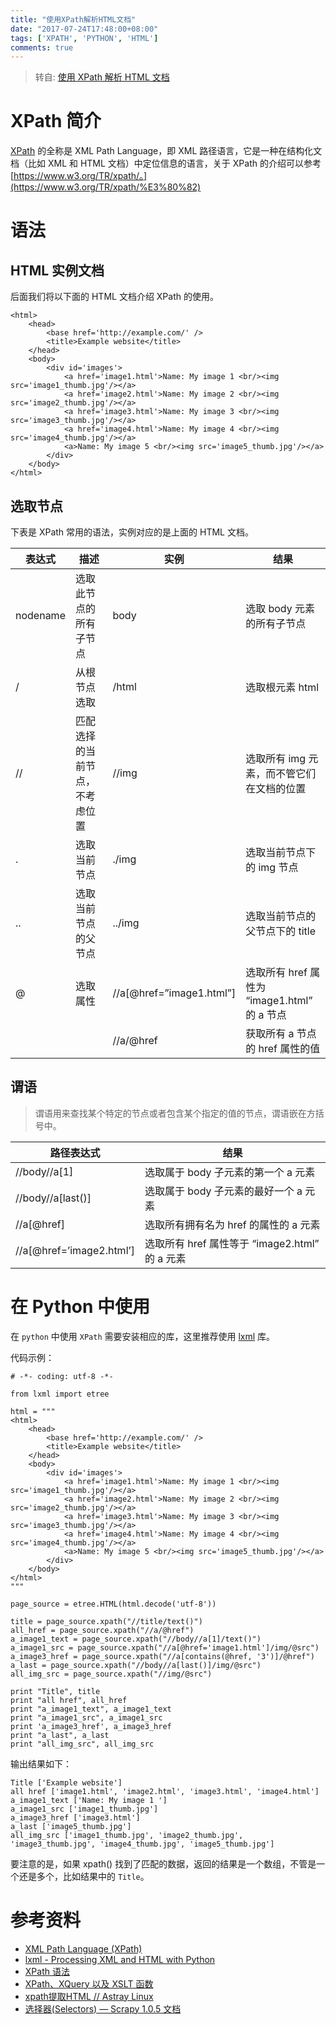 ```yaml
---
title: "使用XPath解析HTML文档"
date: "2017-07-24T17:48:00+08:00"
tags: ['XPATH', 'PYTHON', 'HTML']
comments: true
---
```



> 转自: [使用 XPath 解析 HTML 文档](http://funhacks.net/2016/05/08/%E4%BD%BF%E7%94%A8XPath%E8%A7%A3%E6%9E%90HTML%E6%96%87%E6%A1%A3/)

# XPath 简介

[XPath](https://www.w3.org/TR/xpath/) 的全称是 XML Path Language，即 XML 路径语言，它是一种在结构化文档（比如 XML 和 HTML 文档）中定位信息的语言，关于 XPath 的介绍可以参考 [https://www.w3.org/TR/xpath/。](https://www.w3.org/TR/xpath/%E3%80%82)

# 语法

## HTML 实例文档

后面我们将以下面的 HTML 文档介绍 XPath 的使用。

```
<html>
    <head>
        <base href='http://example.com/' />
        <title>Example website</title>
    </head>
    <body>
        <div id='images'>
            <a href='image1.html'>Name: My image 1 <br/><img src='image1_thumb.jpg'/></a>
            <a href='image2.html'>Name: My image 2 <br/><img src='image2_thumb.jpg'/></a>
            <a href='image3.html'>Name: My image 3 <br/><img src='image3_thumb.jpg'/></a>
            <a href='image4.html'>Name: My image 4 <br/><img src='image4_thumb.jpg'/></a>
            <a>Name: My image 5 <br/><img src='image5_thumb.jpg'/></a>
        </div>
    </body>
</html>
```

## 选取节点

下表是 XPath 常用的语法，实例对应的是上面的 HTML 文档。

| 表达式      | 描述              | 实例                       | 结果                                 |
| -------- | --------------- | ------------------------ | ---------------------------------- |
| nodename | 选取此节点的所有子节点     | body                     | 选取 body 元素的所有子节点                   |
| /        | 从根节点选取          | /html                    | 选取根元素 html                         |
| //       | 匹配选择的当前节点，不考虑位置 | //img                    | 选取所有 img 元素，而不管它们在文档的位置            |
| .        | 选取当前节点          | ./img                    | 选取当前节点下的 img 节点                    |
| ..       | 选取当前节点的父节点      | ../img                   | 选取当前节点的父节点下的 title                 |
| @        | 选取属性            | //a[@href=”image1.html”] | 选取所有 href 属性为 “image1.html” 的 a 节点 |
|          |                 | //a/@href                | 获取所有 a 节点的 href 属性的值               |

## 谓语

> 谓语用来查找某个特定的节点或者包含某个指定的值的节点，谓语嵌在方括号中。

| 路径表达式                    | 结果                                  |
| ------------------------ | ----------------------------------- |
| //body//a[1]             | 选取属于 body 子元素的第一个 a 元素              |
| //body//a[last()]        | 选取属于 body 子元素的最好一个 a 元素             |
| //a[@href]               | 选取所有拥有名为 href 的属性的 a 元素             |
| //a[@href=’image2.html’] | 选取所有 href 属性等于 “image2.html” 的 a 元素 |

# 在 Python 中使用

在 `python` 中使用 `XPath` 需要安装相应的库，这里推荐使用 [lxml](http://lxml.de/) 库。

代码示例：

```
# -*- coding: utf-8 -*-

from lxml import etree

html = """
<html>
    <head>
        <base href='http://example.com/' />
        <title>Example website</title>
    </head>
    <body>
        <div id='images'>
            <a href='image1.html'>Name: My image 1 <br/><img src='image1_thumb.jpg'/></a>
            <a href='image2.html'>Name: My image 2 <br/><img src='image2_thumb.jpg'/></a>
            <a href='image3.html'>Name: My image 3 <br/><img src='image3_thumb.jpg'/></a>
            <a href='image4.html'>Name: My image 4 <br/><img src='image4_thumb.jpg'/></a>
            <a>Name: My image 5 <br/><img src='image5_thumb.jpg'/></a>
        </div>
    </body>
</html>
"""

page_source = etree.HTML(html.decode('utf-8'))

title = page_source.xpath("//title/text()")
all_href = page_source.xpath("//a/@href")
a_image1_text = page_source.xpath("//body//a[1]/text()")
a_image1_src = page_source.xpath("//a[@href='image1.html']/img/@src")
a_image3_href = page_source.xpath("//a[contains(@href, '3')]/@href")
a_last = page_source.xpath("//body//a[last()]/img/@src")
all_img_src = page_source.xpath("//img/@src")

print "Title", title
print "all href", all_href
print "a_image1_text", a_image1_text
print "a_image1_src", a_image1_src
print 'a_image3_href', a_image3_href
print "a_last", a_last
print "all_img_src", all_img_src
```

输出结果如下：

```
Title ['Example website']
all href ['image1.html', 'image2.html', 'image3.html', 'image4.html']
a_image1_text ['Name: My image 1 ']
a_image1_src ['image1_thumb.jpg']
a_image3_href ['image3.html']
a_last ['image5_thumb.jpg']
all_img_src ['image1_thumb.jpg', 'image2_thumb.jpg', 'image3_thumb.jpg', 'image4_thumb.jpg', 'image5_thumb.jpg']
```

要注意的是，如果 xpath() 找到了匹配的数据，返回的结果是一个数组，不管是一个还是多个，比如结果中的 `Title`。

# 参考资料

- [XML Path Language (XPath)](https://www.w3.org/TR/xpath/)
- [lxml - Processing XML and HTML with Python](http://lxml.de/)
- [XPath 语法](http://www.w3school.com.cn/xpath/xpath_syntax.asp)
- [XPath、XQuery 以及 XSLT 函数](http://www.w3school.com.cn/xpath/xpath_functions.asp)
- [xpath提取HTML // Astray Linux](http://astraylinux.com/2014/08/21/server-xpath-pick-html/)
- [选择器(Selectors) — Scrapy 1.0.5 文档](http://scrapy-chs.readthedocs.io/zh_CN/1.0/topics/selectors.html)

